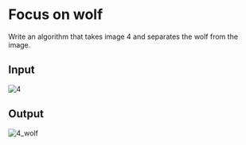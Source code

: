 # Focus on wolf
Write an algorithm that takes image 4 and separates the wolf from the image.
## Input
![4](https://user-images.githubusercontent.com/88179607/139507289-a930cba9-e5af-4552-95cd-9096d6689f30.jpg)
## Output
![4_wolf](https://user-images.githubusercontent.com/88179607/139507295-ce8ced93-d980-4a2c-8f23-4e0bcc1f8f08.jpg)
